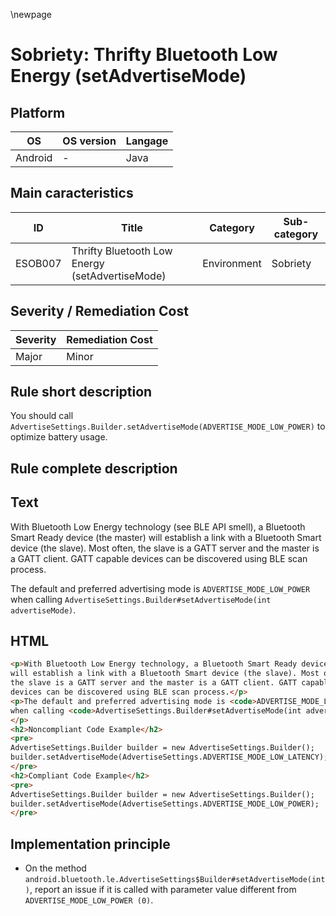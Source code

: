 \newpage

# Sobriety: Thrifty Bluetooth Low Energy (setAdvertiseMode)

## Platform

|   OS          |  OS version  |  Langage  |
|---------------|--------------|-----------|
| Android       |      -       |  Java     |

## Main caracteristics

|   ID     | Title                                           | Category    | Sub-category   |
|----------|-------------------------------------------------|-------------|----------------|
| ESOB007  | Thrifty Bluetooth Low Energy (setAdvertiseMode) | Environment | Sobriety       |

## Severity / Remediation Cost
  
|  Severity  | Remediation Cost  |
|------------|-------------------|
| Major      | Minor             |

## Rule short description

You should call `AdvertiseSettings.Builder.setAdvertiseMode(ADVERTISE_MODE_LOW_POWER)` to optimize battery usage.

## Rule complete description

## Text

With Bluetooth Low Energy technology (see BLE API smell), a Bluetooth Smart Ready device (the master) will establish a link
with a Bluetooth Smart device (the slave). Most often, the slave is a GATT server and the master is a GATT client.
GATT capable devices can be discovered using BLE scan process.

The default and preferred advertising mode is `ADVERTISE_MODE_LOW_POWER` when calling
`AdvertiseSettings.Builder#setAdvertiseMode(int advertiseMode)`.

## HTML

```html
<p>With Bluetooth Low Energy technology, a Bluetooth Smart Ready device (the master) 
will establish a link with a Bluetooth Smart device (the slave). Most often, 
the slave is a GATT server and the master is a GATT client. GATT capable 
devices can be discovered using BLE scan process.</p>
<p>The default and preferred advertising mode is <code>ADVERTISE_MODE_LOW_POWER</code> 
when calling <code>AdvertiseSettings.Builder#setAdvertiseMode(int advertiseMode).</code>
</p>
<h2>Noncompliant Code Example</h2>
<pre>
AdvertiseSettings.Builder builder = new AdvertiseSettings.Builder();
builder.setAdvertiseMode(AdvertiseSettings.ADVERTISE_MODE_LOW_LATENCY);
</pre>
<h2>Compliant Code Example</h2>
<pre>
AdvertiseSettings.Builder builder = new AdvertiseSettings.Builder();
builder.setAdvertiseMode(AdvertiseSettings.ADVERTISE_MODE_LOW_POWER);
</pre>
```

## Implementation principle

- On the method `android.bluetooth.le.AdvertiseSettings$Builder#setAdvertiseMode(int)`, report an issue if
  it is called with parameter value different from `ADVERTISE_MODE_LOW_POWER (0)`.
